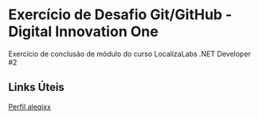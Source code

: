 # Exercício de Desafio Git/GitHub - Digital Innovation One
Exercício de conclusão de módulo do curso LocalizaLabs .NET Developer #2

## Links Úteis
[Perfil aleqixx](https://github.com/aleqixx)
